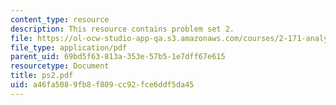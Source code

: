```yaml
---
content_type: resource
description: This resource contains problem set 2.
file: https://ol-ocw-studio-app-qa.s3.amazonaws.com/courses/2-171-analysis-and-design-of-digital-control-systems-fall-2006/a46fa5089fb8f809cc92fce6ddf5da45_ps2.pdf
file_type: application/pdf
parent_uid: 69bd5f63-813a-353e-57b5-1e7dff67e615
resourcetype: Document
title: ps2.pdf
uid: a46fa508-9fb8-f809-cc92-fce6ddf5da45
---
```

